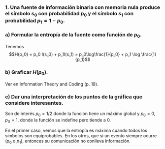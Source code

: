 ### 1. Una fuente de información binaria con memoria nula produce el símbolo $s_0$ con probabilidad $p_0$ y el símbolo $s_1$ con probabilidad $p_1 = 1 − p_0$.

### a) Formular la entropía de la fuente como función de $p_0$.

Tenemos
$$H(p_0) = p_0 I(s_0) + p_1I(s_1) = p_0\log\frac{1}{p_0} + p_1 \log \frac{1}{p_1}$$

### b) Graficar $H(p_0)$.

Ver en Information Theory and Coding (p. 19).

### c) Dar una interpretación de los puntos de la gráfica que considere interesantes.

Son de interés $p_0 = 1/2$ donde la función tiene un máximo global y $p_0 = 0, p_0 = 1$, donde la función se indefine pero tiende a $0$.

En el primer caso, vemos que la entropía es máxima cuando todos los símbolos son equiprobables. En los otros, que si un evento siempre ocurre ($p_0$ o $p_1$), entonces su comunicación no conlleva información.
